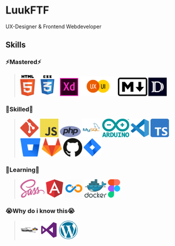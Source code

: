 # LuukFTF

UX-Designer & Frontend Webdeveloper

## Skills

### ⚡Mastered⚡

> <img alt="HTML" width='40' src="img/html.svg"/>
> <img alt="CSS" width='60' src="img/css.svg"/>
> <img alt="Adobe XD" width='50' src="img/adobexd.svg"/>
> <img alt="UX Design" width='100' src="img/uxui.svg"/>
> <img alt="Markdown" width='80' src="img/markdown.svg"/>
> <img alt="DocFX" height='50' src="img/docfx.jpg"/>

### 💾Skilled💾
> <img alt="GIT" height='50' src="img/git.svg"/> 
> <img alt="JavaScript" height='50' src="img/javascript.svg"/>  
> <img alt="PHP" height='30' src="img/php.svg"/> 
> <img alt="SQL" height='50' src="img/mysql.svg"/> 
> <img alt="Arduino" height='50' src="img/arduino.svg"/> 
> <img alt="VScode" height='50' src="img/vscode.svg"/> 
> <img alt="TypeScript" height='50' src="img/typescript.svg"/> 
> <img alt="BitBucket" height='50' src="img/bitbucket.svg"/> 
> <img alt="GitLab" height='50' src="img/gitlab.svg"/> 
> <img alt="Github" height='50' src="img/github.svg"/> 
> <img alt="Jira" height='50' src="img/jira.svg"/> 

### 🌱Learning🌱
> <img alt="SASS" height='50' src="img/sass.svg"/>
> <img alt="Angular" height='50' src="img/angular.svg"/> 
> <img alt="DevOps" height='50' src="img/devops.webp"/> 
> <img alt="Docker" height='50' src="img/docker.svg"/> 
> <img alt="Figma" height='50' src="img/figma.svg"/>


<!-- 
### 🚀Future🚀

> <img alt="Node.js" height='50' src="img/nodejs.svg"/> 
> <img alt="Next.js" height='50' src="img/nextjs.svg"/> 
> <img alt="Kubernetes" height='50' src="img/kubernetes.svg"/> 
> <img alt="AWS" height='50' src="img/aws.svg"/> 
> <img alt="PWA" height='30' src="img/pwa.png"/>  
> -->

### 😭Why do i know this😭

> <img alt="VisualBasic" height='50' src="img/visualbasic.svg"/> 
> <img alt="Visual Studio" height='50' src="img/visualstudio.svg"/> 
> <img alt="Wordpress" height='50' src="img/wordpress.svg"/> 
